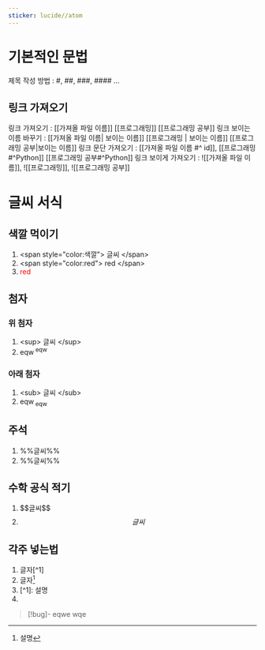 ```yaml
---
sticker: lucide//atom
---
```

# 기본적인 문법
제목 작성 방법 : #, ##, ###, #### ...
## 링크 가져오기
링크 가져오기 : \[\[가져올 파일 이름]] \[\[프로그래밍]] [[프로그래밍 공부]]
링크 보이는 이름 바꾸기 
	: \[\[가져올 파일 이름| 보이는 이름]] \[\[프로그래밍 | 보이는 이름]] [[프로그래밍 공부|보이는 이름]]
링크 문단 가져오기
	 : \[\[가져올 파일 이름 #^ id]], \[\[프로그래밍#^Python]] [[프로그래밍 공부#^Python]]
링크 보이게 가져오기
	: !\[\[가져올 파일 이름]], !\[\[프로그래밍]], ![[프로그래밍 공부]]
# 글씨 서식
## 색깔 먹이기 
1. \<span style="color:색깔"> 글씨 \</span> 
2. \<span style="color:red"> red \</span> 
3. <span style="color:red"> red </span>
## 첨자
### **위 첨자**
1. \<sup> 글씨 \</sup>
2. eqw<sup> eqw </sup>
### **아래 첨자**
1. \<sub> 글씨 \</sub>
2. eqw<sub> eqw </sub>
## 주석
1. \%\%글씨\%\%
2. %%글씨%%
## 수학 공식 적기
1. \$\$글씨$\$
2. $$글씨$$
## 각주 넣는법
1. 글자\[^1]
2. 글자[^1]
3. \[^1]: 설명
4. [^1]: 설명

>[!bug]- eqwe
>wqe
 